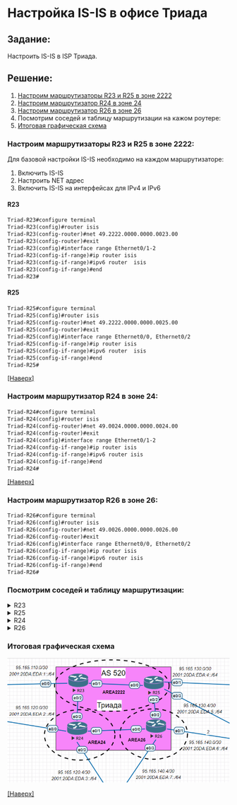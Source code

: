 # Настройка IS-IS в офисе Триада
## Задание:
Настроить IS-IS в ISP Триада.

## Решение:
1. [Настроим маршрутизаторы R23 и R25 в зоне 2222](https://github.com/GAFisher/otus-network-engineer/blob/main/homework_is-is/README.md#настроим-маршрутизаторы-r23-и-r25-в-зоне-2222)
2. [Настроим маршрутизатор R24 в зоне 24](https://github.com/GAFisher/otus-network-engineer/blob/main/homework_is-is/README.md#настроим-маршрутизатор-r24-в-зоне-24)
3. [Настроим маршрутизатор R26 в зоне 26](https://github.com/GAFisher/otus-network-engineer/blob/main/homework_is-is/README.md#настроим-маршрутизатор-r26-в-зоне-26) 
4. Посмотрим соседей и таблицу маршрутизации на кажом роутере:
5. [Итоговая графическая схема](https://github.com/GAFisher/otus-network-engineer/blob/main/homework_is-is/README.md#итоговая-графическая-схема)

### Настроим маршрутизаторы R23 и R25 в зоне 2222:
Для базовой настройки IS-IS необходимо на каждом маршрутизаторе:
1) Включить IS-IS
2) Настроить NET адрес 
3) Включить IS-IS на интерфейсах для IPv4 и IPv6
#### R23
```
Triad-R23#configure terminal 
Triad-R23(config)#router isis
Triad-R23(config-router)#net 49.2222.0000.0000.0023.00
Triad-R23(config-router)#exit
Triad-R23(config)#interface range Ethernet0/1-2
Triad-R23(config-if-range)#ip router isis
Triad-R23(config-if-range)#ipv6 router  isis 
Triad-R23(config-if-range)#end
Triad-R23#
```
#### R25
```
Triad-R25#configure terminal
Triad-R25(config)#router isis
Triad-R25(config-router)#net 49.2222.0000.0000.0025.00
Triad-R25(config-router)#exit
Triad-R25(config)#interface range Ethernet0/0, Ethernet0/2
Triad-R25(config-if-range)#ip router isis
Triad-R25(config-if-range)#ipv6 router  isis 
Triad-R25(config-if-range)#end
Triad-R25#
```
[[Наверх]](https://github.com/GAFisher/otus-network-engineer/blob/main/homework_is-is/README.md#настройка-is-is-в-офисе-триада)
### Настроим маршрутизатор R24 в зоне 24:
```
Triad-R24#configure terminal 
Triad-R24(config)#router isis
Triad-R24(config-router)#net 49.0024.0000.0000.0024.00
Triad-R24(config-router)#exit
Triad-R24(config)#interface range Ethernet0/1-2
Triad-R24(config-if-range)#ip router isis
Triad-R24(config-if-range)#ipv6 router isis
Triad-R24(config-if-range)#end
Triad-R24#
```
[[Наверх]](https://github.com/GAFisher/otus-network-engineer/blob/main/homework_is-is/README.md#настройка-is-is-в-офисе-триада)
### Настроим маршрутизатор R26 в зоне 26:
```
Triad-R26#configure terminal
Triad-R26(config)#router isis
Triad-R26(config-router)#net 49.0026.0000.0000.0026.00
Triad-R26(config-router)#exit
Triad-R26(config)#interface range Ethernet0/0, Ethernet0/2
Triad-R26(config-if-range)#ip router isis
Triad-R26(config-if-range)#ipv6 router isis
Triad-R26(config-if-range)#end
Triad-R26#
```
### Посмотрим соседей и таблицу маршрутизации:

<details>
  <summary>R23</summary>

      Triad-R23#show isis neighbors

      System Id      Type Interface   IP Address      State Holdtime Circuit Id
      Triad-R24      L2   Et0/2       35.10.65.34     UP    8        Triad-R24.03       
      Triad-R25      L1   Et0/1       35.10.65.2      UP    9        Triad-R25.01       
      Triad-R25      L2   Et0/1       35.10.65.2      UP    8        Triad-R25.01       
      Triad-R23#show ip route isis | begin Gateway
      Gateway of last resort is not set

            35.0.0.0/8 is variably subnetted, 6 subnets, 2 masks
      i L2     35.10.65.16/28 [115/20] via 35.10.65.34, 00:11:53, Ethernet0/2
      i L1     35.10.65.48/28 [115/20] via 35.10.65.2, 00:13:07, Ethernet0/1
      Triad-R23#show ipv6 route isis | begin Application
             lr - LISP site-registrations, ld - LISP dyn-eid, a - Application
      I2  2A00:BEDA:D005:3::/64 [115/20]
           via FE80::24, Ethernet0/2
      I1  2A00:BEDA:D005:4::/64 [115/20]
           via FE80::25, Ethernet0/1
      Triad-R23#

</details>

<details>
  <summary>R25</summary>
  
      Triad-R25#show isis neighbors

      System Id      Type Interface   IP Address      State Holdtime Circuit Id
      Triad-R23      L1   Et0/0       35.10.65.1      UP    27       Triad-R25.01       
      Triad-R23      L2   Et0/0       35.10.65.1      UP    25       Triad-R25.01       
      Triad-R26      L2   Et0/2       35.10.65.50     UP    9        Triad-R26.02       
      Triad-R25#show ip route isis | begin Gateway
      Gateway of last resort is not set

            35.0.0.0/8 is variably subnetted, 6 subnets, 2 masks
      i L2     35.10.65.16/28 [115/20] via 35.10.65.50, 00:06:06, Ethernet0/2
      i L1     35.10.65.32/28 [115/20] via 35.10.65.1, 02:24:55, Ethernet0/0
      Triad-R25#show ipv6 route isis | begin Application
             lr - LISP site-registrations, ld - LISP dyn-eid, a - Application
      I1  2A00:BEDA:D005:2::/64 [115/20]
           via FE80::23, Ethernet0/0
      I2  2A00:BEDA:D005:3::/64 [115/20]
           via FE80::26, Ethernet0/2
      Triad-R25#
  
</details>

<details>
  <summary>R24</summary>
  
      Triad-R24#show isis neighbors

      System Id      Type Interface   IP Address      State Holdtime Circuit Id
      Triad-R23      L2   Et0/2       35.10.65.33     UP    27       Triad-R24.03       
      Triad-R26      L2   Et0/1       35.10.65.18     UP    7        Triad-R26.01       
      Triad-R24#show ip route isis | begin Gateway
      Gateway of last resort is not set

            35.0.0.0/8 is variably subnetted, 6 subnets, 2 masks
      i L2     35.10.65.0/28 [115/20] via 35.10.65.33, 02:21:56, Ethernet0/2
      i L2     35.10.65.48/28 [115/20] via 35.10.65.18, 00:05:04, Ethernet0/1
      Triad-R24#show ipv6 route isis | begin Application
             lr - LISP site-registrations, ld - LISP dyn-eid, a - Application
      I2  2A00:BEDA:D005:1::/64 [115/20]
           via FE80::23, Ethernet0/2
      I2  2A00:BEDA:D005:4::/64 [115/20]
           via FE80::26, Ethernet0/1
      Triad-R24#

</details> 
  
<details>
  <summary>R26</summary>
  
      Triad-R26#show ip route isis | begin Gateway
      Gateway of last resort is not set

            35.0.0.0/8 is variably subnetted, 6 subnets, 2 masks
      i L2     35.10.65.0/28 [115/20] via 35.10.65.49, 00:06:49, Ethernet0/2
      i L2     35.10.65.32/28 [115/20] via 35.10.65.17, 00:07:08, Ethernet0/0
      Triad-R26#show ipv6 route isis | begin Application
             lr - LISP site-registrations, ld - LISP dyn-eid, a - Application
      I2  2A00:BEDA:D005:1::/64 [115/20]
           via FE80::25, Ethernet0/2
      I2  2A00:BEDA:D005:2::/64 [115/20]
           via FE80::24, Ethernet0/0
      Triad-R26#
  
</details> 

### Итоговая графическая схема
![](topology_isis.PNG) 

[[Наверх]](https://github.com/GAFisher/otus-network-engineer/blob/main/homework_is-is/README.md#настройка-is-is-в-офисе-триада)
